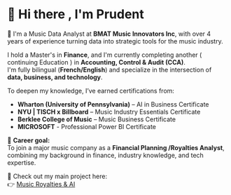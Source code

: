 # 👋 Hi there , I'm Prudent

🎵 I'm a Music Data Analyst at **BMAT Music Innovators Inc**, with over 4 years of experience turning data into strategic tools for the music industry.

I hold a Master's in **Finance**, and I'm currently completing another ( continuing Education ) in **Accounting, Control & Audit (CCA)**.  
I'm fully bilingual (**French/English**) and specialize in the intersection of **data, business, and technology**.

To deepen my knowledge, I’ve earned certifications from:
- **Wharton (University of Pennsylvania)** – AI in Business Certificate
- **NYU | TISCH x Billboard** – Music Industry Essentials Certificate
- **Berklee College of Music** – Music Business Certificate
- **MICROSOFT** - Professional Power BI Certificate

🎯 **Career goal:**  
To join a major music company as a **Financial Planning /Royalties Analyst**, combining my background in finance, industry knowledge, and tech expertise.

🚀 Check out my main project here:  
👉 [Music Royalties & AI](https://github.com/Prudent229/music-royalties-ai)

<!--
**Prudent229/Prudent229** is a ✨ _special_ ✨ repository because its `README.md` (this file) appears on your GitHub profile.

Here are some ideas to get you started:

- 🔭 I’m currently working on ...
- 🌱 I’m currently learning ...
- 👯 I’m looking to collaborate on ...
- 🤔 I’m looking for help with ...
- 💬 Ask me about ...
- 📫 How to reach me: ...
- 😄 Pronouns: ...
- ⚡ Fun fact: ...
-->

